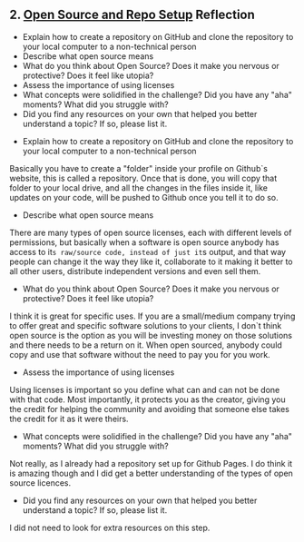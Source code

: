 ## 2. [Open Source and Repo Setup](2_set_up_repo/readme.md) Reflection

* Explain how to create a repository on GitHub and clone the repository to your local computer to a non-technical person
* Describe what open source means
* What do you think about Open Source? Does it make you nervous or protective? Does it feel like utopia?
* Assess the importance of using licenses
* What concepts were solidified in the challenge? Did you have any "aha" moments? What did you struggle with?
* Did you find any resources on your own that helped you better understand a topic? If so, please list it.

<!-- Add your reflection here. Remove the comment markers -->

* Explain how to create a repository on GitHub and clone the repository to your local computer to a non-technical person

Basically you have to create a "folder" inside your profile on Github`s website, this is called a repository. Once that is done, you will copy that folder to your local drive, and all the changes in the files inside it, like updates on your code, will be pushed to Github once you tell it to do so.

* Describe what open source means

There are many types of open source licenses, each with different levels of permissions, but basically when a software is open source anybody has access to it`s raw/source code, instead of just it`s output, and that way people can change it the way they like it, collaborate to it making it better to all other users, distribute independent versions and even sell them.

* What do you think about Open Source? Does it make you nervous or protective? Does it feel like utopia?

I think it is great for specific uses. If you are a small/medium company trying to offer great and specific software solutions to your clients, I don`t think open source is the option as you will be investing money on those solutions and there needs to be a return on it. When open sourced, anybody could copy and use that software without the need to pay you for you work.

* Assess the importance of using licenses

Using licenses is important so you define what can and can not be done with that code. Most importantly, it protects you as the creator, giving you the credit for helping the community and avoiding that someone else takes the credit for it as it were theirs.

* What concepts were solidified in the challenge? Did you have any "aha" moments? What did you struggle with?

Not really, as I already had a repository set up for Github Pages. I do think it is amazing though and I did get a better understanding of the types of open source licences.

* Did you find any resources on your own that helped you better understand a topic? If so, please list it.

I did not need to look for extra resources on this step.

